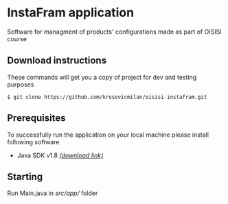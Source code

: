 # InstaFram application

Software for managment of products' configurations made as part of OISISI course

## Download instructions

These commands will get you a copy of project for dev and testing purposes
```
$ git clone https://github.com/kresovicmilan/oisisi-instafram.git
```

## Prerequisites

To successfully run the application on your local machine please install following software

* Java SDK v1.8 [*(download link)*](https://www.oracle.com/technetwork/java/javase/downloads/jdk8-downloads-2133151.html)

## Starting

Run Main.java in *src/app/* folder
